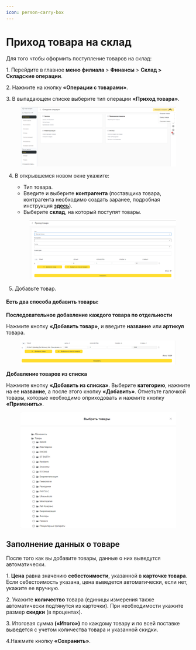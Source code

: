 ```yaml
---
icon: person-carry-box
---
```


# Приход товара на склад

Для того чтобы оформить поступление товаров на склад:

1\. Перейдите в  главное **меню филиала** > **Финансы** > **Склад > Складские операции**.

2\. Нажмите на кнопку **«Операции с товарами»**.

3\. В выпадающем списке выберите тип операции **«Приход товара»**.

<figure><img src="../../../.gitbook/assets/image (242).png" alt=""><figcaption></figcaption></figure>

4.  В  открывшемся новом окне укажите:

    * Тип товара.&#x20;
    * Введите и выберите **контрагента** (поставщика товара, контрагента необходимо создать заранее, подробная инструкция [**здесь**](https://support.yclients.com/5-21-566)).
    * Выберите **склад**, на который поступят товары.



    <figure><img src="../../../.gitbook/assets/image (243).png" alt=""><figcaption></figcaption></figure>


5. Добавьте товар.

#### Есть два способа добавить товары:

**Последовательное добавление каждого товара по отдельности**

Нажмите кнопку **«Добавить товар»**, и введите **название** или **артикул** товара.

<figure><img src="../../../.gitbook/assets/image (245).png" alt=""><figcaption></figcaption></figure>

**Добавление товаров из списка**

Нажмите кнопку **«Добавить из списка»**. Выберите **категорию**, нажмите на ее **название**, а после этого кнопку **«Добавить»**. Отметьте галочкой товары, которые необходимо оприходовать и нажмите кнопку **«Применить»**.

<figure><img src="../../../.gitbook/assets/image (246).png" alt=""><figcaption></figcaption></figure>

## Заполнение данных о товаре&#x20;

После того как вы добавите товары, данные о них выведутся автоматически.&#x20;

1\. **Цена** равна значению **себестоимости**, указанной в **карточке товара**. Если себестоимость указана, цена выведется автоматически, если нет, укажите ее вручную.

2\. Укажите **количество** товара (единицы измерения также автоматически подтянутся из карточки). При необходимости укажите размер **скидки** (в процентах).

3\. Итоговая сумма **(«Итого»)** по каждому товару и по всей поставке выведется с учетом количества товара и указанной скидки.

4.Нажмите кнопку **«Сохранить»**.
